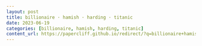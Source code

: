 ```yaml
---
layout: post
title: billionaire · hamish · harding · titanic
date: 2023-06-19
categories: [billionaire, hamish, harding, titanic]
content_url: https://papercliff.github.io/redirect/?q=billionaire+hamish+harding+titanic&tbs=cdr:1,cd_min:6/18/2023,cd_max:6/20/2023
---
```

